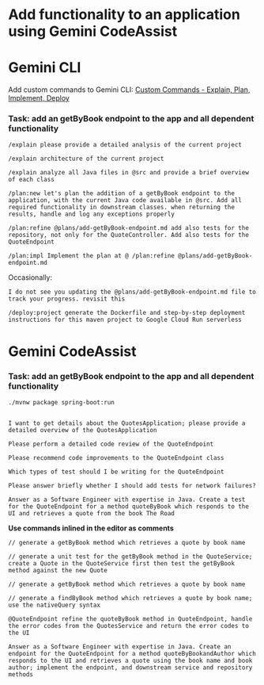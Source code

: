 # Add functionality to an application using Gemini CodeAssist 

# Gemini CLI

Add custom commands to Gemini CLI: [Custom Commands - Explain, Plan, Implement, Deploy](https://github.com/GoogleCloudPlatform/serverless-production-readiness-java-gcp/blob/main/genai/gemini-cli-extensions/README.md)

### Task: add an getByBook endpoint to the app and all dependent functionality
```
/explain please provide a detailed analysis of the current project
```

```
/explain architecture of the current project
```

```
/explain analyze all Java files in @src and provide a brief overview of each class
```

```
/plan:new let's plan the addition of a getByBook endpoint to the application, with the current Java code available in @src. Add all required functionality in downstream classes. when returning the results, handle and log any exceptions properly
```

```
/plan:refine @plans/add-getByBook-endpoint.md add also tests for the repository, not only for the QuoteController. Add also tests for the QuoteEndpoint
```

```
/plan:impl Implement the plan at @ /plan:refine @plans/add-getByBook-endpoint.md
```

Occasionally:
```
I do not see you updating the @plans/add-getByBook-endpoint.md file to track your progress. revisit this
```

```
/deploy:project generate the Dockerfile and step-by-step deployment instructions for this maven project to Google Cloud Run serverless
```

# Gemini CodeAssist 

### Task: add an getByBook endpoint to the app and all dependent functionality

```shell
./mvnw package spring-boot:run
```

```Please provide a brief explanation of each Java file in the folder quotes-llm
```

```
I want to get details about the QuotesApplication; please provide a detailed overview of the QuotesApplication
```
```
Please perform a detailed code review of the QuoteEndpoint
```
```
Please recommend code improvements to the QuoteEndpoint class
```

```
Which types of test should I be writing for the QuoteEndpoint
```

```
Please answer briefly whether I should add tests for network failures?
```

```
Answer as a Software Engineer with expertise in Java. Create a test for the QuoteEndpoint for a method quoteByBook which responds to the UI and retrieves a quote from the book The Road
```

**Use commands inlined in the editor as comments**
```
// generate a getByBook method which retrieves a quote by book name
```

```
// generate a unit test for the getByBook method in the QuoteService; create a Quote in the QuoteService first then test the getByBook method against the new Quote
```

```
// generate a getByBook method which retrieves a quote by book name
```

```
// generate a findByBook method which retrieves a quote by book name; use the nativeQuery syntax
```

```
@QuoteEndpoint refine the quoteByBook method in QuoteEndpoint, handle the error codes from the QuotesService and return the error codes to the UI
```

```
Answer as a Software Engineer with expertise in Java. Create an endpoint for the QuoteEndpoint for a method quoteByBookandAuthor which responds to the UI and retrieves a quote using the book name and book author; implement the endpoint, and downstream service and repository methods
```
